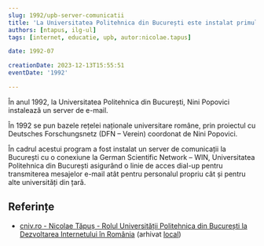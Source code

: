```yaml
---
slug: 1992/upb-server-comunicatii
title: 'La Universitatea Politehnica din București este instalat primul server de e-mail pentru mediul academic'
authors: [ntapus, ilg-ul]
tags: [internet, educatie, upb, autor:nicolae.tapus]

date: 1992-07

creationDate: 2023-12-13T15:55:51
eventDate: '1992'

---
```


În anul 1992, la Universitatea Politehnica din București, Nini Popovici
instalează un server de e-mail.

<!-- truncate -->

În 1992 se pun bazele rețelei naționale universitare române, prin
proiectul cu Deutsches Forschungsnetz (DFN – Verein) coordonat de Nini Popovici.

În cadrul acestui program a fost instalat un server de comunicații la
București cu o conexiune la German Scientific Network – WIN, Universitatea
Politehnica din București asigurând o linie de acces dial-up pentru
transmiterea mesajelor e-mail atât pentru personalul propriu cât și
pentru alte universități din țară.

## Referințe

- [cniv.ro - Nicolae Tăpuș - Rolul Universității Politehnica din București la Dezvoltarea Internetului în România](https://cniv.ro/documents/26/CNIV_Volum_Aniversar_2023_-_Versiune_Online_DPxioQg.pdf) (arhivat [local](https://cronica-it.github.io/arhiva/))
